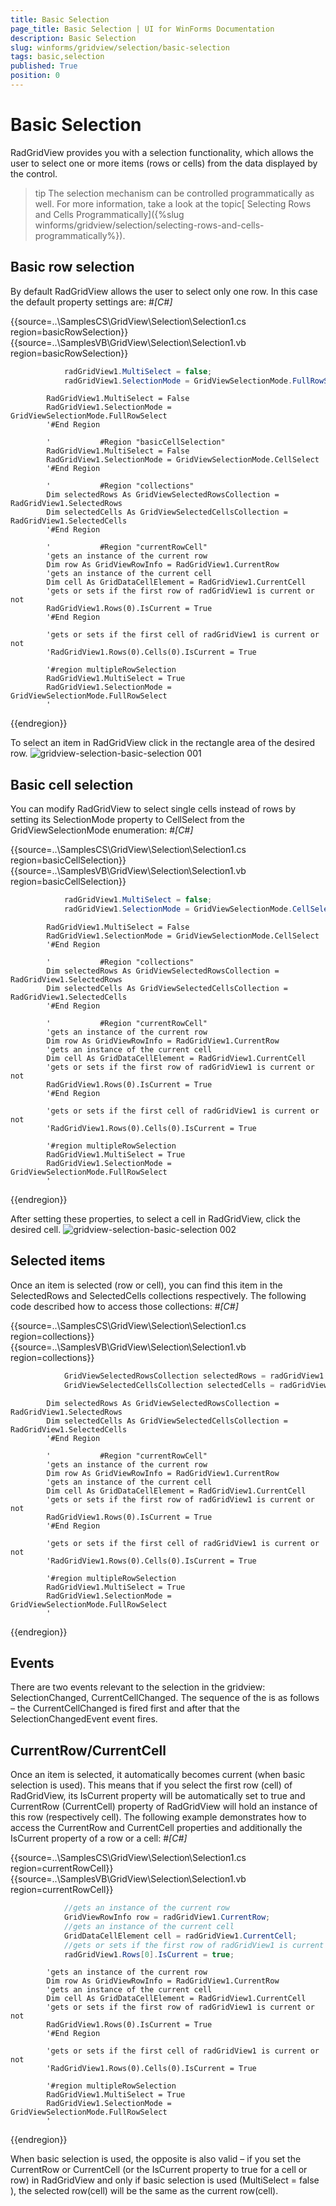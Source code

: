 ```yaml
---
title: Basic Selection
page_title: Basic Selection | UI for WinForms Documentation
description: Basic Selection
slug: winforms/gridview/selection/basic-selection
tags: basic,selection
published: True
position: 0
---
```


# Basic Selection



RadGridView provides you with a selection functionality, which allows the user to select one or
      more items (rows or cells) from the data displayed by the control.    
      

>tip The selection mechanism can be controlled programmatically as well. 
			For more information, take a look at the topic[
			Selecting Rows and Cells Programmatically]({%slug winforms/gridview/selection/selecting-rows-and-cells-programmatically%}).
>


## Basic row selection

By default RadGridView allows the user to select only one row. In this case the default property settings are:
        #_[C#]_

	



{{source=..\SamplesCS\GridView\Selection\Selection1.cs region=basicRowSelection}} 
{{source=..\SamplesVB\GridView\Selection\Selection1.vb region=basicRowSelection}} 

````C#
            radGridView1.MultiSelect = false;
            radGridView1.SelectionMode = GridViewSelectionMode.FullRowSelect;
````
````VB.NET
        RadGridView1.MultiSelect = False
        RadGridView1.SelectionMode = GridViewSelectionMode.FullRowSelect
        '#End Region

        '			#Region "basicCellSelection"
        RadGridView1.MultiSelect = False
        RadGridView1.SelectionMode = GridViewSelectionMode.CellSelect
        '#End Region

        '			#Region "collections"
        Dim selectedRows As GridViewSelectedRowsCollection = RadGridView1.SelectedRows
        Dim selectedCells As GridViewSelectedCellsCollection = RadGridView1.SelectedCells
        '#End Region

        '			#Region "currentRowCell"
        'gets an instance of the current row
        Dim row As GridViewRowInfo = RadGridView1.CurrentRow
        'gets an instance of the current cell
        Dim cell As GridDataCellElement = RadGridView1.CurrentCell
        'gets or sets if the first row of radGridView1 is current or not
        RadGridView1.Rows(0).IsCurrent = True
        '#End Region

        'gets or sets if the first cell of radGridView1 is current or not
        'RadGridView1.Rows(0).Cells(0).IsCurrent = True

        '#region multipleRowSelection
        RadGridView1.MultiSelect = True
        RadGridView1.SelectionMode = GridViewSelectionMode.FullRowSelect
        '
````

{{endregion}} 




To select an item in RadGridView click in the rectangle area of the desired row.
         ![gridview-selection-basic-selection 001](images/gridview-selection-basic-selection001.png)

## Basic cell selection

You can modify RadGridView to select single cells instead of rows by setting its
          SelectionMode property to CellSelect from the GridViewSelectionMode enumeration:
        #_[C#]_

	



{{source=..\SamplesCS\GridView\Selection\Selection1.cs region=basicCellSelection}} 
{{source=..\SamplesVB\GridView\Selection\Selection1.vb region=basicCellSelection}} 

````C#
            radGridView1.MultiSelect = false;
            radGridView1.SelectionMode = GridViewSelectionMode.CellSelect;
````
````VB.NET
        RadGridView1.MultiSelect = False
        RadGridView1.SelectionMode = GridViewSelectionMode.CellSelect
        '#End Region

        '			#Region "collections"
        Dim selectedRows As GridViewSelectedRowsCollection = RadGridView1.SelectedRows
        Dim selectedCells As GridViewSelectedCellsCollection = RadGridView1.SelectedCells
        '#End Region

        '			#Region "currentRowCell"
        'gets an instance of the current row
        Dim row As GridViewRowInfo = RadGridView1.CurrentRow
        'gets an instance of the current cell
        Dim cell As GridDataCellElement = RadGridView1.CurrentCell
        'gets or sets if the first row of radGridView1 is current or not
        RadGridView1.Rows(0).IsCurrent = True
        '#End Region

        'gets or sets if the first cell of radGridView1 is current or not
        'RadGridView1.Rows(0).Cells(0).IsCurrent = True

        '#region multipleRowSelection
        RadGridView1.MultiSelect = True
        RadGridView1.SelectionMode = GridViewSelectionMode.FullRowSelect
        '
````

{{endregion}} 




After setting these properties, to select a cell in RadGridView, click the desired cell.
        ![gridview-selection-basic-selection 002](images/gridview-selection-basic-selection002.png)

## Selected items

Once an item is selected (row or cell), you can find this item in the SelectedRows and SelectedCells collections respectively.
          The following code described how to access those collections:
        #_[C#]_

	



{{source=..\SamplesCS\GridView\Selection\Selection1.cs region=collections}} 
{{source=..\SamplesVB\GridView\Selection\Selection1.vb region=collections}} 

````C#
            GridViewSelectedRowsCollection selectedRows = radGridView1.SelectedRows;
            GridViewSelectedCellsCollection selectedCells = radGridView1.SelectedCells;
````
````VB.NET
        Dim selectedRows As GridViewSelectedRowsCollection = RadGridView1.SelectedRows
        Dim selectedCells As GridViewSelectedCellsCollection = RadGridView1.SelectedCells
        '#End Region

        '			#Region "currentRowCell"
        'gets an instance of the current row
        Dim row As GridViewRowInfo = RadGridView1.CurrentRow
        'gets an instance of the current cell
        Dim cell As GridDataCellElement = RadGridView1.CurrentCell
        'gets or sets if the first row of radGridView1 is current or not
        RadGridView1.Rows(0).IsCurrent = True
        '#End Region

        'gets or sets if the first cell of radGridView1 is current or not
        'RadGridView1.Rows(0).Cells(0).IsCurrent = True

        '#region multipleRowSelection
        RadGridView1.MultiSelect = True
        RadGridView1.SelectionMode = GridViewSelectionMode.FullRowSelect
        '
````

{{endregion}} 




## Events

There are two events relevant to the selection in the gridview: SelectionChanged, CurrentCellChanged. The sequence of the is as follows –
 the CurrentCellChanged is fired first and after that the SelectionChangedEvent event fires.     
        

## CurrentRow/CurrentCell

Once an item is selected, it automatically becomes current (when basic selection is used).
 This means that if you select the first row (cell) of RadGridView, its IsCurrent property will 
 be automatically set to true and CurrentRow (CurrentCell) property of RadGridView will hold an 
 instance of this row (respectively cell). The following example demonstrates how to access the 
 CurrentRow and CurrentCell properties and additionally the IsCurrent property of a row or a cell:
          #_[C#]_

	



{{source=..\SamplesCS\GridView\Selection\Selection1.cs region=currentRowCell}} 
{{source=..\SamplesVB\GridView\Selection\Selection1.vb region=currentRowCell}} 

````C#
            //gets an instance of the current row
            GridViewRowInfo row = radGridView1.CurrentRow;
            //gets an instance of the current cell
            GridDataCellElement cell = radGridView1.CurrentCell;
            //gets or sets if the first row of radGridView1 is current or not
            radGridView1.Rows[0].IsCurrent = true;
````
````VB.NET
        'gets an instance of the current row
        Dim row As GridViewRowInfo = RadGridView1.CurrentRow
        'gets an instance of the current cell
        Dim cell As GridDataCellElement = RadGridView1.CurrentCell
        'gets or sets if the first row of radGridView1 is current or not
        RadGridView1.Rows(0).IsCurrent = True
        '#End Region

        'gets or sets if the first cell of radGridView1 is current or not
        'RadGridView1.Rows(0).Cells(0).IsCurrent = True

        '#region multipleRowSelection
        RadGridView1.MultiSelect = True
        RadGridView1.SelectionMode = GridViewSelectionMode.FullRowSelect
        '
````

{{endregion}} 




When basic selection is used, the opposite is also valid – if you set the CurrentRow or CurrentCell (or the IsCurrent property to true for a cell or row) in RadGridView and only if  basic selection is used 
        (MultiSelect = false ), the selected row(cell) will be the same as the current row(cell).
      

